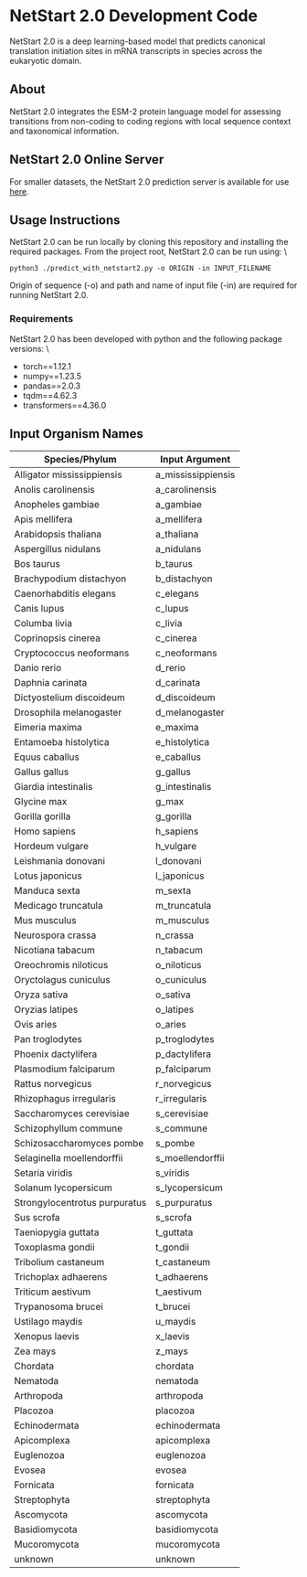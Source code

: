 # NetStart 2.0 Development Code
NetStart 2.0 is a deep learning-based model that predicts canonical translation initiation sites in mRNA transcripts in species across the eukaryotic domain.

## About
NetStart 2.0 integrates the ESM-2 protein language model for assessing transitions from non-coding to coding regions with local sequence context and taxonomical information. 

## NetStart 2.0 Online Server
For smaller datasets, the NetStart 2.0 prediction server is available for use [here](https://services.healthtech.dtu.dk/services/NetStart-2.0/). 

## Usage Instructions
NetStart 2.0 can be run locally by cloning this repository and installing the required packages. From the project root, NetStart 2.0 can be run using: \
```
python3 ./predict_with_netstart2.py -o ORIGIN -in INPUT_FILENAME 
```

Origin of sequence (-o) and path and name of input file (-in) are required for running NetStart 2.0.

### Requirements
NetStart 2.0 has been developed with python and the following package versions: \
* torch==1.12.1
* numpy==1.23.5
* pandas==2.0.3
* tqdm==4.62.3
* transformers==4.36.0 
## Input Organism Names

| Species/Phylum                  | Input Argument          |
|---------------------------------|-------------------------|
| Alligator mississippiensis      | a_mississippiensis      |
| Anolis carolinensis             | a_carolinensis          |
| Anopheles gambiae               | a_gambiae               |
| Apis mellifera                  | a_mellifera             |
| Arabidopsis thaliana            | a_thaliana              |
| Aspergillus nidulans            | a_nidulans              |
| Bos taurus                      | b_taurus                |
| Brachypodium distachyon         | b_distachyon            |
| Caenorhabditis elegans          | c_elegans               |
| Canis lupus                     | c_lupus                 |
| Columba livia                   | c_livia                 |
| Coprinopsis cinerea             | c_cinerea               |
| Cryptococcus neoformans         | c_neoformans            |
| Danio rerio                     | d_rerio                 |
| Daphnia carinata                | d_carinata              |
| Dictyostelium discoideum        | d_discoideum            |
| Drosophila melanogaster         | d_melanogaster          |
| Eimeria maxima                  | e_maxima                |
| Entamoeba histolytica           | e_histolytica           |
| Equus caballus                  | e_caballus              |
| Gallus gallus                   | g_gallus                |
| Giardia intestinalis            | g_intestinalis          |
| Glycine max                     | g_max                   |
| Gorilla gorilla                 | g_gorilla               |
| Homo sapiens                    | h_sapiens               |
| Hordeum vulgare                 | h_vulgare               |
| Leishmania donovani             | l_donovani              |
| Lotus japonicus                 | l_japonicus             |
| Manduca sexta                   | m_sexta                 |
| Medicago truncatula             | m_truncatula            |
| Mus musculus                    | m_musculus              |
| Neurospora crassa               | n_crassa                |
| Nicotiana tabacum               | n_tabacum               |
| Oreochromis niloticus           | o_niloticus             |
| Oryctolagus cuniculus           | o_cuniculus             |
| Oryza sativa                    | o_sativa                |
| Oryzias latipes                 | o_latipes               |
| Ovis aries                      | o_aries                 |
| Pan troglodytes                 | p_troglodytes           |
| Phoenix dactylifera             | p_dactylifera           |
| Plasmodium falciparum           | p_falciparum            |
| Rattus norvegicus               | r_norvegicus            |
| Rhizophagus irregularis         | r_irregularis           |
| Saccharomyces cerevisiae        | s_cerevisiae            |
| Schizophyllum commune           | s_commune               |
| Schizosaccharomyces pombe       | s_pombe                 |
| Selaginella moellendorffii      | s_moellendorffii        |
| Setaria viridis                 | s_viridis               |
| Solanum lycopersicum            | s_lycopersicum          |
| Strongylocentrotus purpuratus   | s_purpuratus            |
| Sus scrofa                      | s_scrofa                |
| Taeniopygia guttata             | t_guttata               |
| Toxoplasma gondii               | t_gondii                |
| Tribolium castaneum             | t_castaneum             |
| Trichoplax adhaerens            | t_adhaerens             |
| Triticum aestivum               | t_aestivum              |
| Trypanosoma brucei              | t_brucei                |
| Ustilago maydis                 | u_maydis                |
| Xenopus laevis                  | x_laevis                |
| Zea mays                        | z_mays                  |
| Chordata                        | chordata                |
| Nematoda                        | nematoda                |
| Arthropoda                      | arthropoda              |
| Placozoa                        | placozoa                |
| Echinodermata                   | echinodermata           |
| Apicomplexa                     | apicomplexa             |
| Euglenozoa                      | euglenozoa              |
| Evosea                          | evosea                  |
| Fornicata                       | fornicata               |
| Streptophyta                    | streptophyta            |
| Ascomycota                      | ascomycota              |
| Basidiomycota                   | basidiomycota           |
| Mucoromycota                    | mucoromycota            |
| unknown                         | unknown                 |
